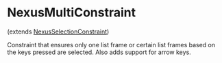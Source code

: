 # NexusMultiConstraint
(extends [NexusSelectionConstraint](NexusSelectionConstraint.md))

Constraint that ensures only one list frame or certain
list frames based on the keys pressed are selected. Also
adds support for arrow keys.